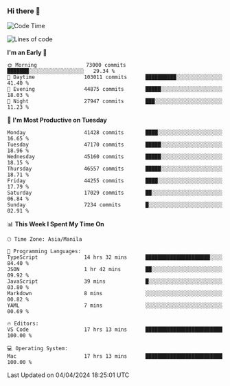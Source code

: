 ### Hi there 👋

<!--START_SECTION:waka-->
![Code Time](http://img.shields.io/badge/Code%20Time-5%2C015%20hrs%2054%20mins-blue)

![Lines of code](https://img.shields.io/badge/From%20Hello%20World%20I%27ve%20Written-112.1%20million%20lines%20of%20code-blue)

**I'm an Early 🐤** 

```text
🌞 Morning                73000 commits       ███████░░░░░░░░░░░░░░░░░░   29.34 % 
🌆 Daytime                103011 commits      ██████████░░░░░░░░░░░░░░░   41.40 % 
🌃 Evening                44875 commits       █████░░░░░░░░░░░░░░░░░░░░   18.03 % 
🌙 Night                  27947 commits       ███░░░░░░░░░░░░░░░░░░░░░░   11.23 % 
```
📅 **I'm Most Productive on Tuesday** 

```text
Monday                   41428 commits       ████░░░░░░░░░░░░░░░░░░░░░   16.65 % 
Tuesday                  47170 commits       █████░░░░░░░░░░░░░░░░░░░░   18.96 % 
Wednesday                45160 commits       █████░░░░░░░░░░░░░░░░░░░░   18.15 % 
Thursday                 46557 commits       █████░░░░░░░░░░░░░░░░░░░░   18.71 % 
Friday                   44255 commits       ████░░░░░░░░░░░░░░░░░░░░░   17.79 % 
Saturday                 17029 commits       ██░░░░░░░░░░░░░░░░░░░░░░░   06.84 % 
Sunday                   7234 commits        █░░░░░░░░░░░░░░░░░░░░░░░░   02.91 % 
```


📊 **This Week I Spent My Time On** 

```text
🕑︎ Time Zone: Asia/Manila

💬 Programming Languages: 
TypeScript               14 hrs 32 mins      █████████████████████░░░░   84.40 % 
JSON                     1 hr 42 mins        ██░░░░░░░░░░░░░░░░░░░░░░░   09.92 % 
JavaScript               39 mins             █░░░░░░░░░░░░░░░░░░░░░░░░   03.80 % 
Markdown                 8 mins              ░░░░░░░░░░░░░░░░░░░░░░░░░   00.82 % 
YAML                     7 mins              ░░░░░░░░░░░░░░░░░░░░░░░░░   00.69 % 

🔥 Editors: 
VS Code                  17 hrs 13 mins      █████████████████████████   100.00 % 

💻 Operating System: 
Mac                      17 hrs 13 mins      █████████████████████████   100.00 % 
```


 Last Updated on 04/04/2024 18:25:01 UTC
<!--END_SECTION:waka-->


<!--
**rad182/rad182** is a ✨ _special_ ✨ repository because its `README.md` (this file) appears on your GitHub profile.

Here are some ideas to get you started:

- 🔭 I’m currently working on ...
- 🌱 I’m currently learning ...
- 👯 I’m looking to collaborate on ...
- 🤔 I’m looking for help with ...
- 💬 Ask me about ...
- 📫 How to reach me: ...
- 😄 Pronouns: ...
- ⚡ Fun fact: ...
-->
